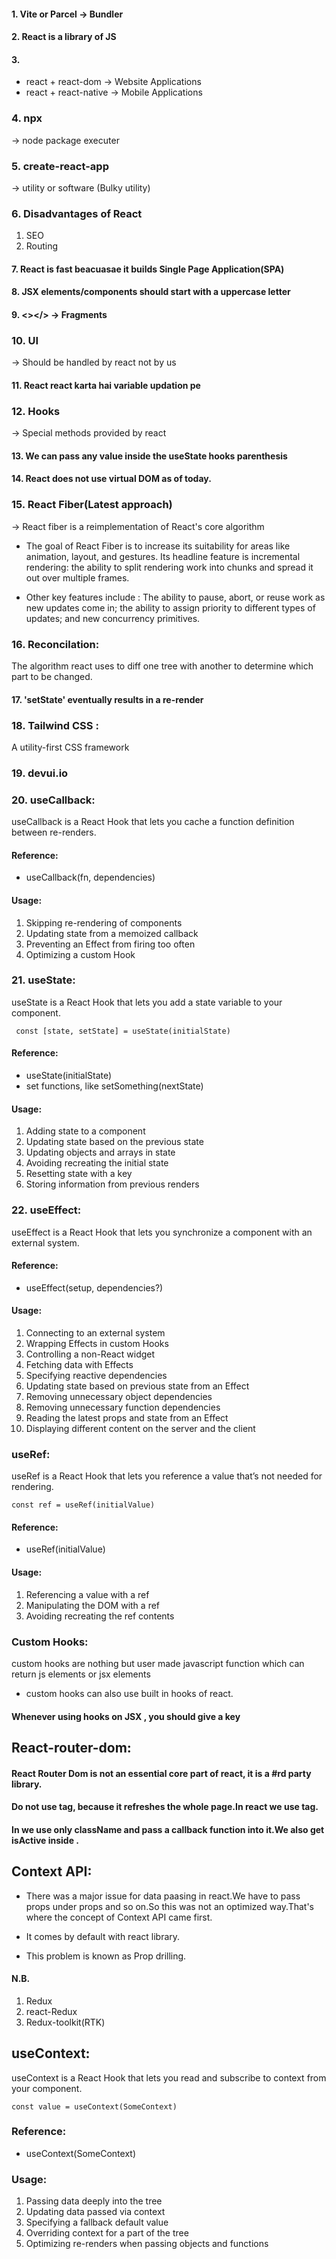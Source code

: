 #### 1. Vite or Parcel -> Bundler

#### 2. React is a library of JS

#### 3. 
 * react + react-dom -> Website Applications
 * react + react-native -> Mobile Applications


### 4. npx 
-> node package executer

### 5. create-react-app 
-> utility or software (Bulky utility)

### 6. Disadvantages of React
1. SEO
2. Routing

#### 7. React is fast beacuasae it builds Single Page Application(SPA)

#### 8. JSX elements/components should start with a uppercase letter

#### 9. <></> -> Fragments

### 10. UI 
-> Should be handled by react not by us

#### 11. React react karta hai variable updation pe

### 12. Hooks 
-> Special methods provided by react 

####  13. We can pass any value inside the useState hooks parenthesis

#### 14. React does not use virtual DOM as of today.

### 15. React Fiber(Latest approach)
-> React fiber is a reimplementation of React's core algorithm

* The goal of React Fiber is to increase its suitability for areas like animation, layout, and gestures. Its headline feature is incremental rendering: the ability to split rendering work into chunks and spread it out over multiple frames.

* Other key features include :
The ability to pause, abort, or reuse work as new updates come in; the ability to assign priority to different types of updates; and new concurrency primitives.

### 16. Reconcilation:
The algorithm react uses to diff one tree with another to determine which part to be changed.

#### 17. 'setState' eventually results in a re-render

### 18. Tailwind CSS : 
A utility-first CSS framework

### 19. devui.io

### 20. useCallback:
useCallback is a React Hook that lets you cache a function definition between re-renders.

#### Reference:
* useCallback(fn, dependencies) 

#### Usage:
1. Skipping re-rendering of components
2. Updating state from a memoized callback
3. Preventing an Effect from firing too often
4. Optimizing a custom Hook

### 21. useState:
useState is a React Hook that lets you add a state variable to your component.

``` const [state, setState] = useState(initialState)```

#### Reference:
* useState(initialState)
* set functions, like setSomething(nextState)

#### Usage:
1. Adding state to a component
2. Updating state based on the previous state
3. Updating objects and arrays in state
4. Avoiding recreating the initial state
5. Resetting state with a key
6. Storing information from previous renders

### 22. useEffect:
useEffect is a React Hook that lets you synchronize a component with an external system.

#### Reference:
* useEffect(setup, dependencies?)

#### Usage:
1. Connecting to an external system
2. Wrapping Effects in custom Hooks
3. Controlling a non-React widget
4. Fetching data with Effects
5. Specifying reactive dependencies
6. Updating state based on previous state from an Effect
7. Removing unnecessary object dependencies
8. Removing unnecessary function dependencies
9. Reading the latest props and state from an Effect
10. Displaying different content on the server and the client

### useRef:
useRef is a React Hook that lets you reference a value that’s not needed for rendering.

``` const ref = useRef(initialValue) ```

#### Reference:
* useRef(initialValue)

#### Usage:
1. Referencing a value with a ref
2. Manipulating the DOM with a ref
3. Avoiding recreating the ref contents

### Custom Hooks:
custom hooks are nothing but user made javascript function which can return js elements or jsx elements

* custom hooks can also use built in hooks of react.

#### Whenever using hooks on JSX , you should give a key

## React-router-dom:

#### React Router Dom is not an essential core part of react, it is a #rd party library.

#### Do not use <a> tag, because it refreshes the whole page.In react we use <Link> tag.


#### In <Navlink> we use only className and pass a callback function into it.We also get isActive inside <Navlink>.


## Context API:
* There was a major issue for data paasing in react.We have to pass props under props and so on.So this was not an optimized way.That's where the concept of Context API came first.

* It comes by default with react library.

* This problem is known as Prop drilling.

#### N.B.
1. Redux
2. react-Redux
3. Redux-toolkit(RTK)

## useContext:
useContext is a React Hook that lets you read and subscribe to context from your component.

```const value = useContext(SomeContext)```

### Reference:
* useContext(SomeContext)

### Usage:
1. Passing data deeply into the tree
2. Updating data passed via context
3. Specifying a fallback default value
4. Overriding context for a part of the tree
5. Optimizing re-renders when passing objects and functions